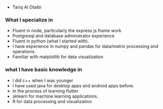 - Tariq Al Otaibi
### What I specialize in
- Fluent in node, paritcularly the express js frame work
- Postgresql and database adminstrator experience
- Fluent in python (what I started with).
- I have experience in numpy and pandas for data/matrix processing and operations.
- Familiar with matplotlib for data visualization
### what I have basic knowledge in
- I did c++ when I was younger
- I have used java for desktop apps and android apps before.
- In the process of learning flutter
- sklearn for machine learning applications.
- R for data processing and visualizatino
<!---
byte-food/byte-food is a ✨ special ✨ repository because its `README.md` (this file) appears on your GitHub profile.
You can click the Preview link to take a look at your changes.
--->
